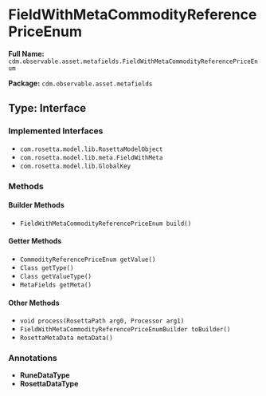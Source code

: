 # FieldWithMetaCommodityReferencePriceEnum

**Full Name:** `cdm.observable.asset.metafields.FieldWithMetaCommodityReferencePriceEnum`

**Package:** `cdm.observable.asset.metafields`

## Type: Interface

### Implemented Interfaces

- `com.rosetta.model.lib.RosettaModelObject`
- `com.rosetta.model.lib.meta.FieldWithMeta`
- `com.rosetta.model.lib.GlobalKey`

### Methods

#### Builder Methods

- `FieldWithMetaCommodityReferencePriceEnum build()`

#### Getter Methods

- `CommodityReferencePriceEnum getValue()`
- `Class getType()`
- `Class getValueType()`
- `MetaFields getMeta()`

#### Other Methods

- `void process(RosettaPath arg0, Processor arg1)`
- `FieldWithMetaCommodityReferencePriceEnumBuilder toBuilder()`
- `RosettaMetaData metaData()`

### Annotations

- **RuneDataType**
- **RosettaDataType**

